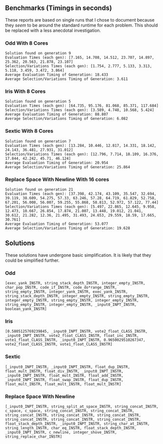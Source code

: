 
## Benchmarks (Timings in seconds)

These reports are based on single runs that I chose to document because they *seem* to be around the standard runtime for each problem. This should be replaced with a less anecdotal investigation.

### Odd With 8 Cores

```
Solution found on generation 9
Evaluation Times (each gen): [7.165, 14.708, 14.512, 23.707, 14.897, 25.362, 20.563, 21.878, 23.107]
Selection/Variations Times (each gen): [1.754, 2.777, 5.133, 3.313, 5.118, 3.459, 3.472, 3.864]
Average Evaluation Timing of Generation: 18.433
Average Selection/Variations Timing of Generation: 3.611
```

### Iris With 8 Cores

```
Solution found on generation 5
Evaluation Times (each gen): [64.735, 95.176, 81.068, 85.371, 117.684]
Selection/Variations Times (each gen): [3.589, 4.748, 10.568, 5.424]
Average Evaluation Timing of Generation: 88.807
Average Selection/Variations Timing of Generation: 6.082
```

### Sextic With 8 Cores

```
Solution found on generation 7
Evaluation Times (each gen): [13.284, 10.446, 12.817, 14.331, 18.142, 24.143, 36.481, 27.931, 31.012]
Selection/Variations Times (each gen): [12.796, 7.714, 18.109, 16.376, 17.844, 42.242, 45.71, 46.124]
Average Evaluation Timing of Generation: 20.954
Average Selection/Variations Timing of Generation: 25.864
```

### Replace Space With Newline With 16 cores

```
Solution found on generation 21
Evaluation Times (each gen): [37.398, 42.174, 43.109, 35.547, 32.694, 39.119, 38.609, 54.275, 57.33, 63.246, 57.28, 64.719, 61.829, 52.758, 67.201, 56.008, 56.007, 59.255, 55.868, 58.813, 52.972, 57.122, 77.44]
Selection/Variations Times (each gen): [5.497, 22.865, 12.645, 9.958, 12.473, 10.667, 26.854, 17.874, 21.007, 13.448, 19.012, 21.041, 30.612, 21.282, 12.36, 21.495, 31.493, 24.653, 29.559, 18.59, 17.665, 30.761]
Average Evaluation Timing of Generation: 53.077
Average Selection/Variations Timing of Generation: 19.628
```

## Solutions

These solutions have undergone basic simplification. It is likely that they could be simplified further.

### Odd

```
[exec_yank_INSTR, string_stack_depth_INSTR, integer_empty_INSTR, char_pop_INSTR, code_if_INSTR, code_do*range_INSTR, string_empty_INSTR, integer_yank_INSTR, exec_yank_INSTR, string_stack_depth_INSTR, integer_empty_INSTR, string_empty_INSTR, integer_empty_INSTR, string_empty_INSTR, integer_empty_INSTR, string_empty_INSTR, integer_empty_INSTR, _input0_INPT_INSTR, boolean_yank_INSTR]
```

### Iris

```
[0.5805125769239845, _input0_INPT_INSTR, vote2_float_CLASS_INSTR, _input0_INPT_INSTR, vote2_float_CLASS_INSTR, float_inc_INSTR, vote1_float_CLASS_INSTR, _input0_INPT_INSTR, 0.9650029510267347, vote2_float_CLASS_INSTR, vote1_float_CLASS_INSTR]
```

### Sextic

```
[_input0_INPT_INSTR, _input0_INPT_INSTR, float_dup_INSTR, float_mult_INSTR, float_div_INSTR, _input0_INPT_INSTR, _input0_INPT_INSTR, float_mult_INSTR, float_add_INSTR, _input0_INPT_INSTR, float_swap_INSTR, float_dup_INSTR, float_mult_INSTR, float_mult_INSTR, float_mult_INSTR]
```

### Replace Space With Newline

```
[_input0_INPT_INSTR, string_split_at_space_INSTR, string_concat_INSTR, c_space, c_space, string_concat_INSTR, string_concat_INSTR, string_concat_INSTR, string_concat_INSTR, string_concat_INSTR, string_concat_INSTR, string_concat_INSTR, string_concat_INSTR, float_stack_depth_INSTR, _input0_INPT_INSTR, string_char_at_INSTR, string_length_INSTR, char_eq_INSTR, float_stack_depth_INSTR, _input0_INPT_INSTR, c_newline, integer_shove_INSTR, string_replace_char_INSTR]
```